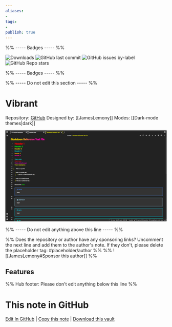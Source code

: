 ```yaml
---
aliases:
- 
tags: 
- 
publish: true
---
```


%% ----- Badges ----- %%

![Downloads](https://img.shields.io/badge/downloads-1773-573E7A?style=for-the-badge&logo=)
![GitHub last commit](https://img.shields.io/github/last-commit/JamesLemony/obsidian_vibrant?color=573E7A&label=last%20update&logo=github&style=for-the-badge)
![GitHub issues by-label](https://img.shields.io/github/issues/JamesLemony/obsidian_vibrant/help%20wanted?color=573E7A&logo=github&style=for-the-badge) 
![GitHub Repo stars](https://img.shields.io/github/stars/JamesLemony/obsidian_vibrant?color=573E7A&logo=github&style=for-the-badge)

%% ----- Badges ----- %%

%% ----- Do not edit this section ----- %%

# Vibrant

Repository: [GitHub](https://github.com/JamesLemony/obsidian_vibrant)
Designed by: [[JamesLemony]]
Modes: [[Dark-mode themes|dark]]



![screenshot](https://github.com/JamesLemony/obsidian_vibrant/raw/HEAD/images/demo1.png)

%% ----- Do not edit anything above this line ----- %% 

%% Does the repository or author have any sponsoring links? Uncomment the next line and add them to the author's note. If they don't, please delete the placeholder tag: #placeholder/author %%
%% ![[JamesLemony#Sponsor this author]] %%


## Features



%% Hub footer: Please don't edit anything below this line %%

# This note in GitHub

<span class="git-footer">[Edit In GitHub](https://github.dev/obsidian-community/obsidian-hub/blob/main/02%20-%20Community%20Expansions/02.05%20All%20Community%20Expansions/Themes/Vibrant.md "git-hub-edit-note") | [Copy this note](https://raw.githubusercontent.com/obsidian-community/obsidian-hub/main/02%20-%20Community%20Expansions/02.05%20All%20Community%20Expansions/Themes/Vibrant.md "git-hub-copy-note") | [Download this vault](https://github.com/obsidian-community/obsidian-hub/archive/refs/heads/main.zip "git-hub-download-vault") </span>
